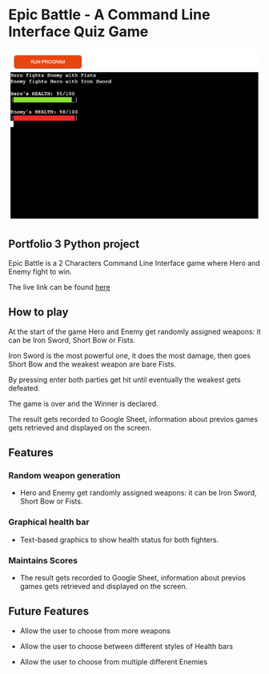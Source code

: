 # Epic Battle - A Command Line Interface Quiz Game

![Epic Battle](images/game.jpg)

## Portfolio 3 Python project
Epic Battle is a 2 Characters Command Line Interface game where Hero and Enemy fight to win.

The live link can be found [here](https://epic-battle-2452b7f71b56.herokuapp.com/)

## How to play

At the start of the game Hero and Enemy get randomly assigned weapons: it can be Iron Sword, Short Bow or Fists.

Iron Sword is the most powerful one, it does the most damage, then goes Short Bow and the weakest weapon are bare Fists.

By pressing enter both parties get hit until eventually the weakest gets defeated.

The game is over and the Winner is declared. 

The result gets recorded to Google Sheet, information about previos games gets retrieved and displayed on the screen.

## Features

### Random weapon generation
* Hero and Enemy get randomly assigned weapons: it can be Iron Sword, Short Bow or Fists.

### Graphical health bar
* Text-based graphics to show health status for both fighters.

### Maintains Scores
* The result gets recorded to Google Sheet, information about previos games gets retrieved and displayed on the screen.

## Future Features

* Allow the user to choose from more weapons

* Allow the user to choose between different styles of Health bars

* Allow the user to choose from multiple different Enemies